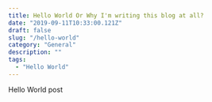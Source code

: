```yaml
---
title: Hello World Or Why I'm writing this blog at all?
date: "2019-09-11T10:33:00.121Z"
draft: false
slug: "/hello-world"
category: "General"
description: ""
tags:
  - "Hello World"
---
```

Hello World post
